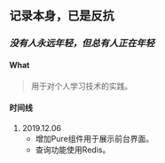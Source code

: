 ##  记录本身，已是反抗 
### *没有人永远年轻，但总有人正在年轻*
#### What

> 用于对个人学习技术的实践。

#### 时间线

1. 2019.12.06
   * 增加Pure组件用于展示前台界面。
   * 查询功能使用Redis。

